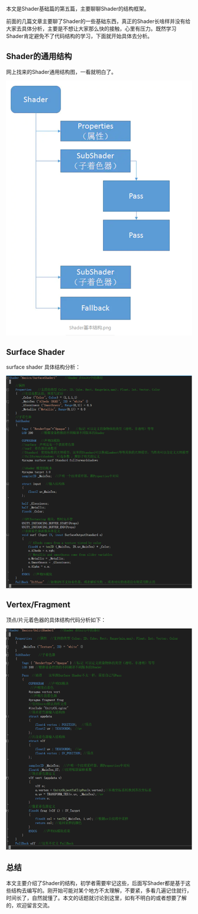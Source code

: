 本文是Shader基础篇的第五篇，主要聊聊Shader的结构框架。

前面的几篇文章主要聊了Shader的一些基础东西，真正的Shader长啥样并没有给大家去具体分析，主要是不想让大家那么快的接触，心里有压力。既然学习Shader肯定避免不了代码结构的学习，下面就开始具体去分析。

## Shader的通用结构

网上找来的Shader通用结构图，一看就明白了。

![image-20200503164036837](imgs/image-20200503164036837.png)



## Surface Shader

surface shader 具体结构分析：

![image-20200503165829666](imgs/image-20200503165829666.png)

## Vertex/Fragment

顶点/片元着色器的具体结构代码分析如下：

![image-20200503165725222](imgs/image-20200503165725222.png)

## 总结

本文主要介绍了Shader的结构，初学者需要牢记这些，后面写Shader都是基于这些结构去编写的。刚开始可能对某个地方不太理解，不要紧，多看几遍记住就行，时间长了，自然就懂了。本文的话题就讨论到这里，如有不明白的或者想要了解的，欢迎留言交流。
